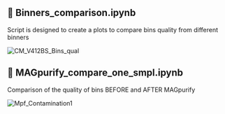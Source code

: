 ## 🦠 Binners_comparison.ipynb
Script is designed to create a plots to compare bins quality from different binners

![CM_V412BS_Bins_qual](https://user-images.githubusercontent.com/15068419/183058230-63626c2e-e93a-459c-8317-f193c1c0a3e2.jpg)

## 🦠 MAGpurify_compare_one_smpl.ipynb
Comparison of the quality of bins BEFORE and AFTER MAGpurify

![Mpf_Contamination1](https://user-images.githubusercontent.com/15068419/183079645-ac3dee85-7cbb-404b-8f9a-9007ffb88d58.jpg)
